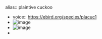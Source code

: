 alias:: plaintive cuckoo

- voice:: https://ebird.org/species/placuc1
- ![image](https://ipfs.io/ipfs/QmXQDoS8HxX2mopievB89NeBsYiapshsC38w1BUVQrvUqa)
- ![image](https://ipfs.io/ipfs/QmeRUuRaH19eWViBMLdAZBJKUhoh3bnbizx52kCJfupRKQ)
-